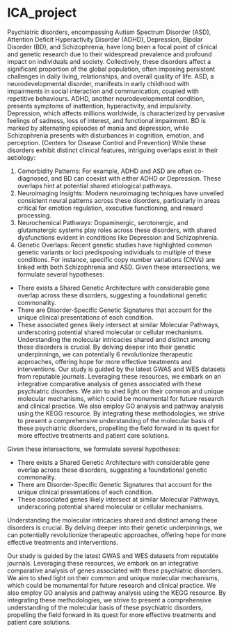 # ICA_project

Psychiatric disorders, encompassing Autism Spectrum Disorder (ASD), Attention Deficit 
Hyperactivity Disorder (ADHD), Depression, Bipolar Disorder (BD), and Schizophrenia, 
have long been a focal point of clinical and genetic research due to their widespread 
prevalence and profound impact on individuals and society. Collectively, these disorders 
affect a significant proportion of the global population, often imposing persistent 
challenges in daily living, relationships, and overall quality of life. 
ASD, a neurodevelopmental disorder, manifests in early childhood with impairments in 
social interaction and communication, coupled with repetitive behaviours. ADHD, another 
neurodevelopmental condition, presents symptoms of inattention, hyperactivity, and 
impulsivity. Depression, which affects millions worldwide, is characterized by pervasive 
feelings of sadness, loss of interest, and functional impairment. BD is marked by 
alternating episodes of mania and depression, while Schizophrenia presents with 
disturbances in cognition, emotion, and perception. (Centers for Disease Control and 
Prevention)
While these disorders exhibit distinct clinical features, intriguing overlaps exist in their 
aetiology:
1. Comorbidity Patterns: For example, ADHD and ASD are often co-diagnosed, and BD 
can coexist with either ADHD or Depression. These overlaps hint at potential shared 
etiological pathways.
2. Neuroimaging Insights: Modern neuroimaging techniques have unveiled consistent 
neural patterns across these disorders, particularly in areas critical for emotion regulation, 
executive functioning, and reward processing.
3. Neurochemical Pathways: Dopaminergic, serotonergic, and glutamatergic systems play 
roles across these disorders, with shared dysfunctions evident in conditions like 
Depression and Schizophrenia.
4. Genetic Overlaps: Recent genetic studies have highlighted common genetic variants or 
loci predisposing individuals to multiple of these conditions. For instance, specific copy 
number variations (CNVs) are linked with both Schizophrenia and ASD.
Given these intersections, we formulate several hypotheses:
- There exists a Shared Genetic Architecture with considerable gene overlap across these 
disorders, suggesting a foundational genetic commonality.
- There are Disorder-Specific Genetic Signatures that account for the unique clinical 
presentations of each condition.
- These associated genes likely intersect at similar Molecular Pathways, underscoring 
potential shared molecular or cellular mechanisms.
Understanding the molecular intricacies shared and distinct among these disorders is 
crucial. By delving deeper into their genetic underpinnings, we can potentially 
6
revolutionize therapeutic approaches, offering hope for more effective treatments and 
interventions. 
Our study is guided by the latest GWAS and WES datasets from reputable journals. 
Leveraging these resources, we embark on an integrative comparative analysis of genes 
associated with these psychiatric disorders. We aim to shed light on their common and 
unique molecular mechanisms, which could be monumental for future research and 
clinical practice. We also employ GO analysis and pathway analysis using the KEGG 
resource. By integrating these methodologies, we strive to present a comprehensive 
understanding of the molecular basis of these psychiatric disorders, propelling the field 
forward in its quest for more effective treatments and patient care solutions.

Given these intersections, we formulate several hypotheses:
- There exists a Shared Genetic Architecture with considerable gene overlap across these 
disorders, suggesting a foundational genetic commonality.
- There are Disorder-Specific Genetic Signatures that account for the unique clinical 
presentations of each condition.
- These associated genes likely intersect at similar Molecular Pathways, underscoring 
potential shared molecular or cellular mechanisms.

Understanding the molecular intricacies shared and distinct among these disorders is 
crucial. By delving deeper into their genetic underpinnings, we can potentially revolutionize 
therapeutic approaches, offering hope for more effective treatments and interventions.

Our study is guided by the latest GWAS and WES datasets from reputable journals. 
Leveraging these resources, we embark on an integrative comparative analysis of genes 
associated with these psychiatric disorders. We aim to shed light on their common and 
unique molecular mechanisms, which could be monumental for future research and 
clinical practice. We also employ GO analysis and pathway analysis using the KEGG 
resource. By integrating these methodologies, we strive to present a comprehensive 
understanding of the molecular basis of these psychiatric disorders, propelling the field 
forward in its quest for more effective treatments and patient care solutions.
